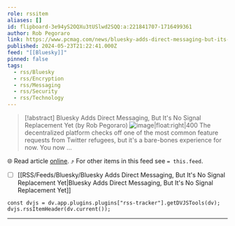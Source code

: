 ```yaml
---
role: rssitem
aliases: []
id: flipboard-3e94yS2OQXu3tUSlwd2SQQ:a:221841707-1716499361
author: Rob Pegoraro
link: https://www.pcmag.com/news/bluesky-adds-direct-messaging-but-its-no-signal-replacement-yet
published: 2024-05-23T21:22:41.000Z
feed: "[[Bluesky]]"
pinned: false
tags:
  - rss/Bluesky
  - rss/Encryption
  - rss/Messaging
  - rss/Security
  - rss/Technology
---
```


> [!abstract] Bluesky Adds Direct Messaging, But It's No Signal Replacement Yet (by Rob Pegoraro)
> ![image|float:right|400](https://ic-cdn.flipboard.com/pcmag.com/bb8a66a81ff990c2c3b72c2e4bba7d439a38b4e5/_xlarge.jpeg) The decentralized platform checks off one of the most common feature requests from Twitter refugees, but it's a bare-bones experience for now. You now …

🌐 Read article [online](https://www.pcmag.com/news/bluesky-adds-direct-messaging-but-its-no-signal-replacement-yet). ⤴ For other items in this feed see `= this.feed`.

- [ ] [[RSS/Feeds/Bluesky/Bluesky Adds Direct Messaging, But It's No Signal Replacement Yet|Bluesky Adds Direct Messaging, But It's No Signal Replacement Yet]]

~~~dataviewjs
const dvjs = dv.app.plugins.plugins["rss-tracker"].getDVJSTools(dv);
dvjs.rssItemHeader(dv.current());
~~~

- - -

